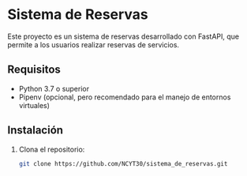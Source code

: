 # Sistema de Reservas

Este proyecto es un sistema de reservas desarrollado con FastAPI, que permite a los usuarios realizar reservas de servicios.

## Requisitos

- Python 3.7 o superior
- Pipenv (opcional, pero recomendado para el manejo de entornos virtuales)

## Instalación

1. Clona el repositorio:

   ```sh
   git clone https://github.com/NCYT30/sistema_de_reservas.git
